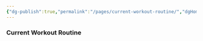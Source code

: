 ```yaml
---
{"dg-publish":true,"permalink":"/pages/current-workout-routine/","dgHomeLink":true,"dgPassFrontmatter":false}
---
```



### Current Workout Routine
